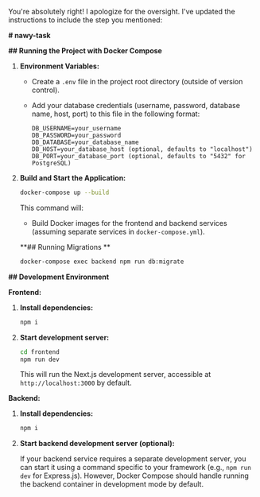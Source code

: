 <!-- # nawy-task

# to run the project with docket compose

## change the db credentials in the docker-compose.yaml

## then run the build command

docker-compose up --build

## then run migrations

docker-compose exec backend npm run db:migrate

# run fronend localy

npm i
cd frontend
npm run dev

# run backend locally

npm i
change the .env db values
cd backend
npm run watch

# run db migrations

cd backend
npm run db:migrate -->

You're absolutely right! I apologize for the oversight. I've updated the instructions to include the step you mentioned:

**# nawy-task**

**## Running the Project with Docker Compose**

1. **Environment Variables:**

    - Create a `.env` file in the project root directory (outside of version control).
    - Add your database credentials (username, password, database name, host, port) to this file in the following format:

        ```
        DB_USERNAME=your_username
        DB_PASSWORD=your_password
        DB_DATABASE=your_database_name
        DB_HOST=your_database_host (optional, defaults to "localhost")
        DB_PORT=your_database_port (optional, defaults to "5432" for PostgreSQL)
        ```

2. **Build and Start the Application:**

    ```bash
    docker-compose up --build
    ```

    This command will:

    - Build Docker images for the frontend and backend services (assuming separate services in `docker-compose.yml`).

    **## Running Migrations **

    ```bash
    docker-compose exec backend npm run db:migrate
    ```

**## Development Environment**

**Frontend:**

1. **Install dependencies:**

    ```bash
    npm i
    ```

2. **Start development server:**

    ```bash
    cd frontend
    npm run dev
    ```

    This will run the Next.js development server, accessible at `http://localhost:3000` by default.

**Backend:**

1. **Install dependencies:**

    ```bash
    npm i
    ```

2. **Start backend development server (optional):**

    If your backend service requires a separate development server, you can start it using a command specific to your framework (e.g., `npm run dev` for Express.js). However, Docker Compose should handle running the backend container in development mode by default.
